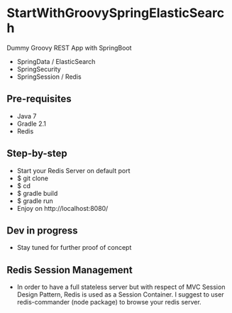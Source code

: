 # StartWithGroovySpringElasticSearch
Dummy Groovy REST App with SpringBoot
 - SpringData / ElasticSearch
 - SpringSecurity
 - SpringSession / Redis

## Pre-requisites
 - Java 7
 - Gradle 2.1
 - Redis

## Step-by-step
 - Start your Redis Server on default port
 - $ git clone <this repo>
 - $ cd <this repo>
 - $ gradle build
 - $ gradle run
 - Enjoy on http://localhost:8080/
 
## Dev in progress
 - Stay tuned for further proof of concept


## Redis Session Management
 - In order to have a full stateless server but with respect of MVC Session Design Pattern, Redis is used as a Session Container. I suggest to user redis-commander (node package) to browse your redis server.
